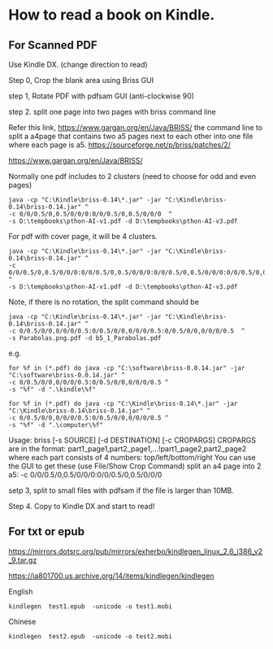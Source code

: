 # How to read a book on Kindle.

## For Scanned PDF
Use Kindle DX. (change direction to read)

Step 0, Crop the blank area using Briss GUI

step 1, Rotate PDF with pdfsam GUI (anti-clockwise 90)

step 2. split one page into two pages with briss command line

Refer this link, https://www.gargan.org/en/Java/BRISS/ 
the command line to split a a4page that contains two a5 pages next to each other into one file where each page is a5.
https://sourceforge.net/p/briss/patches/2/

https://www.gargan.org/en/Java/BRISS/

Normally one pdf includes to 2 clusters (need to choose for odd and even pages)
```
java -cp "C:\Kindle\briss-0.14\*.jar" -jar "C:\Kindle\briss-0.14\briss-0.14.jar" ^
-c 0/0/0.5/0,0.5/0/0/0:0/0/0.5/0,0.5/0/0/0  ^
-s D:\tempbooks\pthon-AI-v1.pdf -d D:\tempbooks\pthon-AI-v3.pdf
```

For pdf with cover page, it will be 4 clusters.
```
java -cp "C:\Kindle\briss-0.14\*.jar" -jar "C:\Kindle\briss-0.14\briss-0.14.jar" ^
-c 0/0/0.5/0,0.5/0/0/0:0/0/0.5/0,0.5/0/0/0:0/0/0.5/0,0.5/0/0/0:0/0/0.5/0,0.5/0/0/0 ^
-s D:\tempbooks\pthon-AI-v1.pdf -d D:\tempbooks\pthon-AI-v3.pdf
```

Note, if there is no rotation, the split command should be
```
java -cp "C:\Kindle\briss-0.14\*.jar" -jar "C:\Kindle\briss-0.14\briss-0.14.jar" ^
-c 0/0.5/0/0,0/0/0/0.5:0/0.5/0/0,0/0/0/0.5:0/0.5/0/0,0/0/0/0.5  ^
-s Parabolas.png.pdf -d b5_1_Parabolas.pdf
```
e.g.
```
for %f in (*.pdf) do java -cp "C:\software\briss-0.0.14.jar" -jar "C:\software\briss-0.0.14.jar" ^
-c 0/0.5/0/0,0/0/0/0.5:0/0.5/0/0,0/0/0/0.5 ^
-s "%f" -d ".\kindle\%f"

for %f in (*.pdf) do java -cp "C:\Kindle\briss-0.14\*.jar" -jar "C:\Kindle\briss-0.14\briss-0.14.jar" ^
-c 0/0.5/0/0,0/0/0/0.5:0/0.5/0/0,0/0/0/0.5 ^
-s "%f" -d ".\computer\%f"
```

Usage:
        briss [-s SOURCE] [-d DESTINATION] [-c CROPARGS]
CROPARGS are in the format: part1_page1,part2_page1,...!part1_page2,part2_page2
where each part consists of 4 numbers: top/left/bottom/right
You can use the GUI to get these (use File/Show Crop Command)
split an a4 page into 2 a5:
-c 0/0/0.5/0,0.5/0/0/0:0/0/0.5/0,0.5/0/0/0 


setp 3, split to small files with pdfsam if the file is larger than 10MB.

Step 4. Copy to Kindle DX and start to read!

## For txt or epub

https://mirrors.dotsrc.org/pub/mirrors/exherbo/kindlegen_linux_2.6_i386_v2_9.tar.gz

https://ia801700.us.archive.org/14/items/kindlegen/kindlegen

English
```
kindlegen  test1.epub  -unicode -o test1.mobi
```

Chinese
```
kindlegen  test2.epub  -unicode -o test2.mobi
```
